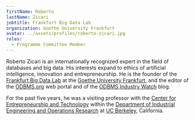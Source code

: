 ```yaml
---
firstName: Roberto
lastName: Zicari
jobtitle: Frankfurt Big Data Lab
organization: Goethe University Frankfurt
avatar: ../assets/profiles/roberto-zicari.jpg
roles:
  - Programme Committee Member
---
```


Roberto Zicari is an internationally recognized expert in the field of databases and big data. His interests expand to ethics of artificial intelligence, innovation and entrepreneurship. He is the founder of the [Frankfurt Big Data Lab](http://www.bigdata.uni-frankfurt.de/) at the [Goethe University Frankfurt](http://www.goethe-university-frankfurt.de/), and the editor of the [ODBMS.org](http://www.odbms.org/) web portal and of the [ODBMS Industry Watch](http://www.odbms.org/blog/) blog.

For the past five years, he was a visiting professor with the [Center for Entrepreneurship and Technology](https://scet.berkeley.edu/) within the [Department of Industrial Engineering and Operations Research](https://ieor.berkeley.edu/) at [UC Berkeley](https://www.berkeley.edu/), California.
